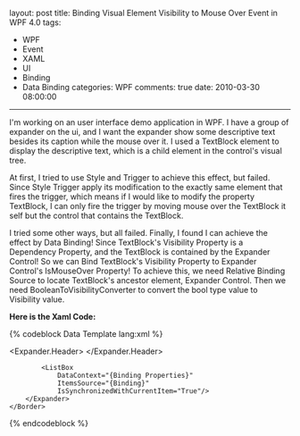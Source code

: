 layout: post
title: Binding Visual Element Visibility to Mouse Over Event in WPF 4.0
tags:
  - WPF
  - Event
  - XAML
  - UI
  - Binding
  - Data Binding
categories: WPF
comments: true
date: 2010-03-30 08:00:00
---
I'm working on an user interface demo application in WPF.
I have a group of expander on the ui, and I want the expander show some descriptive text besides its caption while the mouse over it.
I used a TextBlock element to display the descriptive text, which is a child element in the control's visual tree.

At first, I tried to use Style and Trigger to achieve this effect, but failed. Since Style Trigger apply its modification to the exactly same element that fires the trigger, which means if I would like to modify the property TextBlock, I can only fire the trigger by moving mouse over the TextBlock it self but the control that contains the TextBlock.

I tried some other ways, but all failed. Finally, I found I can achieve the effect by Data Binding!
Since TextBlock's Visibility Property is a Dependency Property, and the TextBlock is contained by the Expander Control!
So we can Bind TextBlock's Visibility Property to Expander Control's IsMouseOver Property!
To achieve this, we need Relative Binding Source to locate TextBlock's ancestor element, Expander Control.
Then we need BooleanToVisibilityConverter to convert the bool type value to Visibility value.

**Here is the Xaml Code:**

{% codeblock Data Template lang:xml %}
<BooleanToVisibilityConverter x:Key="BooleanToVisibilityConverter" />

<HierarchicalDataTemplate DataType="{x:Type m:CategoryItem}"
                          ItemsSource="{Binding Properties}">
    <Border>
        <Expander ToolTip="{Binding Tooltip}" IsExpanded="True">
            <Expander.Header>
                <StackPanel Orientation="Horizontal" >
                    <TextBlock Text="{Binding Name}"/>
                    <TextBlock Name="HeaderDescription"
                               Margin="10,0,0,0"
                               Text="{Binding Description}"
                               Foreground="Green" 
                               Visibility="{Binding RelativeSource={RelativeSource FindAncestor, AncestorType={x:Type Expander}}, Path=IsMouseOver, Converter={StaticResource BooleanToVisibilityConverter}}"/>
                </StackPanel>
            </Expander.Header>


            <ListBox 
                DataContext="{Binding Properties}" 
                ItemsSource="{Binding}"
                IsSynchronizedWithCurrentItem="True"/>
        </Expander>
    </Border>
</HierarchicalDataTemplate>
{% endcodeblock %}